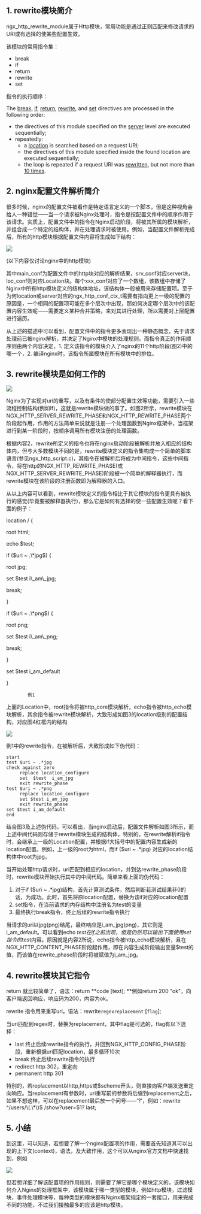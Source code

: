 ## 1. rewrite模块简介

ngx\_http\_rewrite\_module属于Http模块，常用功能是通过正则匹配来修改请求的URI或有选择的使某些配置生效。

该模块的常用指令集：

* break
* if
* return
* rewrite
* set

指令的执行顺序：

The [break](http://nginx.org/en/docs/http/ngx_http_rewrite_module.html#break), [if](http://nginx.org/en/docs/http/ngx_http_rewrite_module.html#if), [return](http://nginx.org/en/docs/http/ngx_http_rewrite_module.html#return), [rewrite](http://nginx.org/en/docs/http/ngx_http_rewrite_module.html#rewrite), and [set](http://nginx.org/en/docs/http/ngx_http_rewrite_module.html#set) directives are processed in the following order:

* the directives of this module specified on the [server](http://nginx.org/en/docs/http/ngx_http_core_module.html#server) level are executed sequentially;
* repeatedly:
  * a [location](http://nginx.org/en/docs/http/ngx_http_core_module.html#location) is searched based on a request URI;
  * the directives of this module specified inside the found location are executed sequentially;
  * the loop is repeated if a request URI was [rewritten](http://nginx.org/en/docs/http/ngx_http_rewrite_module.html#rewrite), but not more than [10 times](http://nginx.org/en/docs/http/ngx_http_core_module.html#internal).

## 2. nginx配置文件解析简介

很多时候，nginx的配置文件被看作是特定语言定义的一个脚本，但是这种视角会给人一种错觉——当一个请求被Nginx处理时，指令是按配置文件中的顺序作用于该请求。实质上，配置文件中的指令在Nginx启动阶段，将被其所属的模块解析，并组合成一个特定的结构体，并在处理请求时被使用。例如，当配置文件解析完成后，所有的http模块根据配置文件内容将生成如下结构：

![](/assets/QWE.png)

\(以下内容仅讨论nginx中的http模块\)

其中main\_conf为配置文件中的http块对应的解析结果，srv\_conf对应server块，loc\_conf则对应Location块。每个xxx\_conf对应了一个数组，该数组中存储了Nginx中所有http模块定义的结构体地址，该结构体一般被用来存储配置项。至于为何location或server对应的ngx\_http\_conf\_ctx\_t需要有指向更上一级的配置的原因是，一个相同的配置项可能在多个层次中出现，那如何决定哪个层次中的该配置内容生效呢——需要定义某种合并策略，来对其进行处理，所以需要对上层配置进行遍历。

从上述的描述中可以看到，配置文件中的指令更多表现出一种静态概念，先于请求处理前已被nginx解析，并决定了Nginx中模块的处理规则。而指令真正的作用顺序则由两个内容决定，1. 定义该指令的模块介入了nginx的11个http阶段\(图2\)中的哪一个，2. 编译nginx时，该指令所属模块在所有模块中的排位。

## 3. rewrite模块是如何工作的

![](/assets/rewrite——图2.png)

Nginx为了实现对uri的重写，以及有条件的使部分配置生效等功能，需要引入一些流程控制结构\(例如If\)，这就是rewrite模块做的事了。如图2所示，rewrite模块在NGX\_HTTP\_SERVER\_REWRITE\_PHASE和NGX\_HTTP\_REWRITE\_PHASE两个阶段起作用，作用的方法简单来说就是注册一个处理函数到Nginx框架中，当框架进行到某一阶段时，按顺序调用所有模块注册的处理函数。

根据内容2，rewrite所定义的指令也将在nginx启动阶段被解析并放入相应的结构体内，但与大多数模块不同的是，rewrite模块定义的指令集构成一个简单的脚本语言\(参见ngx\_http\_script.c\)，其指令在被解析后将成为中间指令，这些中间指令，将在http的NGX\_HTTP\_REWRITE\_PHASE\(或NGX\_HTTP\_SERVER\_REWRITE\_PHASE\)阶段被一个简单的解释器执行，而rewrite模块在该阶段的注册函数即为解释器的入口。

从以上内容可以看到，rewrite模块定义的指令相比于其它模块的指令更具有被执行的感觉\(毕竟要被解释器执行\)，那么它是如何有选择的使一些配置生效呢？看下面的例子：

location / {

root html;

echo $test;

if  \($uri ~ .\*jpg$\) {

root jpg;

set $test i\\_am\\_jpg;

break;

}

if  \($uri ~ .\*png$\) {

root png;

set $test i\\_am\\_png;

break;

}

set $test i\_am\_default

}

            例1

上面的Location中，root指令将被http\_core模块解析，echo指令被http\_echo模块解析，其余指令被rewrite模块解析，大致形成如图3的location级别的配置结构，对应图4红框内的结构

![](/assets/XXW.png)

例1中的rewrite指令，在被解析后，大致形成如下伪代码：

```
start
test $uri ~ .*jpg
check against zero     
     replace location_configure
     set  $test  i_am_jpg
     exit rewrite_phase
test $uri ~ .*png
     replace location_configure
     set $test i_am_jpg
     exit rewrite_phase
set $test i_am_default
end
```

结合图3及上述伪代码，可以看出，当nginx启动后，配置文件解析如图3所示，而上述中间代码则存储于rewrite模块生成的结构体，特别的，在rewrite解析if指令时，会继承上一级的Location配置，并根据if大括号中的配置内容生成新的location配置。例如，上一级的root为html，而if \($uri ~ .\*jpg\) 对应的location结构体中root为jpg。

当开始处理http请求时，uri匹配到相应的location，并到达rewrite\_phase阶段时，rewrite模块开始执行其中的中间代码。简单来看上面的伪代码：

1. 对于if \($uri ~ .\*jpg\)结构，首先计算测试条件，然后判断若测试结果非0的话，为成功。此时，首先将原location配置，替换为该if对应的location配置
2. set指令，在当前请求的内存结构中注册名为test的变量
3. 最终执行break指令，终止后续的rewrite指令执行

当请求的uri以jpg\(png\)结尾，最终响应是i\_am\_jpg\(png\)，其它则是i\_am\_default。可以看到echo $test 在if之前出现，但是仍然可以输出下面使用set指令的$test内容。原因就是内容2所说，echo指令被http\_echo模块解析，且在NGX\_HTTP\_CONTENT\_PHASE阶段起作用，即在内容生成阶段输出变量$test的值，而该值在rewrite\_phase阶段时将被赋值为i\_am\_jpg。

## 4. rewrite模块其它指令

return 就比较简单了，语法：return **code \[text\];    **例如return 200 "ok"，向客户端返回响应，响应码为200，内容为ok。

rewrite 指令用来重写uri，语法：rewrite`regexreplacement` \[`flag`\];

当uri匹配到regex时，替换为replacement，其中flag是可选的，flag有以下选择：

* last          终止后续rewrite指令的执行，并回到NGX\_HTTP\_CONFIG\_PHASE阶段，重新根据uri匹配location，最多循环10次
* break       终止后续rewrite指令的执行
* redirect    http 302，重定向
* permanent   http 301

特别的，若replacement以http,https或$scheme开头，则直接向客户端发送重定向响应。当replacement有参数时，uri重写前的参数将后缀到replacement之后，如果不想这样，可以在replacement最后放一个问号——'?'，例如：rewrite ^/users/\(.\*\)$ /show?user=$1? last;

## 5. 小结

到这里，可以知道，若想要了解一个nginx配置项的作用，需要首先知道其可以出现的上下文\(context\)，语法，及大致作用，这个可以从nginx官方文档中快速找到，例如

![](/assets/XXX.png)

但若想详细了解该配置项的作用规则，则需要了解它是哪个模块定义的，该模块如何介入Nginx的处理框架中，该模块属于哪一类型的模块，例如http模块，过滤模块，事件处理模块等，每种类型的模块都有Nginx框架规定的一套接口，用来完成不同的功能，不过我们接触最多的应该是http模块。

